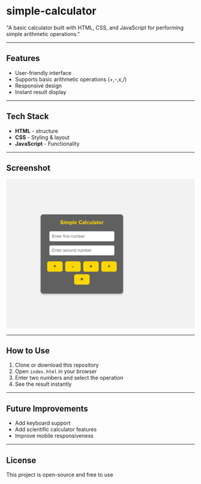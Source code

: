 # simple-calculator
"A basic calculator built with HTML, CSS, and JavaScript for performing simple arithmetic operations."

---
## Features
- User-friendly interface
- Supports basic arithmetic operations (+,-,x,/)
- Responsive design 
- Instant result display

---
## Tech Stack 
- **HTML** - structure
- **CSS** - Styling & layout
- **JavaScript** - Functionality

---
## Screenshot
![simple calculator Screenshot](simple-calculator/screenshot.png)

---
## How to Use
1. Clone or download this repository
2. Open `index.html` in your browser
3. Enter two numbers and select the operation 
4. See the result instantly

---

## Future Improvements
- Add keyboard support
- Add scientific calculator features
- Improve mobile responsiveness

---
## License 
This project is open-source and free to use 